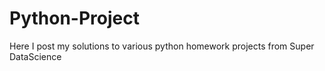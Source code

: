 # Python-Project
Here I post my solutions to various python homework projects from Super DataScience
